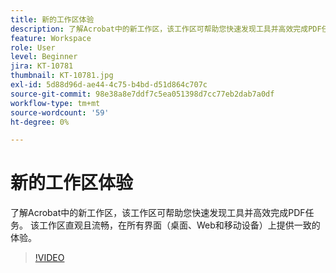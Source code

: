 ```yaml
---
title: 新的工作区体验
description: 了解Acrobat中的新工作区，该工作区可帮助您快速发现工具并高效完成PDF任务
feature: Workspace
role: User
level: Beginner
jira: KT-10781
thumbnail: KT-10781.jpg
exl-id: 5d88d96d-ae44-4c75-b4bd-d51d864c707c
source-git-commit: 98e38a8e7ddf7c5ea051398d7cc77eb2dab7a0df
workflow-type: tm+mt
source-wordcount: '59'
ht-degree: 0%

---
```


# 新的工作区体验

了解Acrobat中的新工作区，该工作区可帮助您快速发现工具并高效完成PDF任务。 该工作区直观且流畅，在所有界面（桌面、Web和移动设备）上提供一致的体验。

>[!VIDEO](https://video.tv.adobe.com/v/345949?quality=12&learn=on&hidetitle=true)

